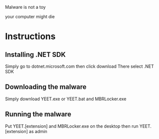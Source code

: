 Malware is not a toy

your computer might die

# Instructions
## Installing .NET SDK
Simply go to dotnet.microsoft.com then click download                                                                               There select .NET SDK
## Downloading the malware
Simply download YEET.exe or YEET.bat and MBRLocker.exe
## Running the malware
Put YEET.\[extension\] and MBRLocker.exe on the desktop                                                                             then run YEET.\[extension\] as admin
